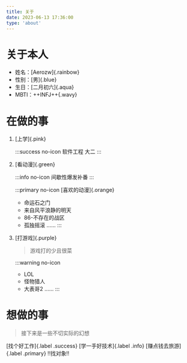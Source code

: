 ```yaml
---
title: 关于
date: 2023-06-13 17:36:00
type: 'about'
---
```

# 关于本人

* 姓名：[Aerozw]{.rainbow}
* 性别：[男]{.blue}
* 生日：[二月初六]{.aqua}
* MBTI：++INFJ++{.wavy}

# 在做的事

1. [上学]{.pink}

   :::success no-icon
   软件工程 大二
   :::
2. [看动漫]{.green}

   :::info no-icon
   间歇性爆发补番
   :::

   :::primary no-icon
   [喜欢的动漫]{.orange}

   * 命运石之门
   * 来自风平浪静的明天
   * 86-不存在的战区
   * 孤独摇滚
     ......
     :::
3. [打游戏]{.purple}

   > 游戏打的少且很菜
   >

   :::warning no-icon

   * LOL
   * 怪物猎人
   * 大表哥2
   ......
     :::

# 想做的事
> 接下来是一些不切实际的幻想

[找个好工作]{.label .success}
[学一手好技术]{.label .info}
[赚点钱去旅游]{.label .primary}
!!找对象!!

